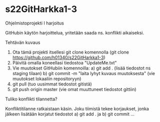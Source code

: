 # s22GitHarkka1-3
Ohjelmistoprojekti I harjoitus

GitHubin käytön harjoittelua, yritetään saada ns. konflikti aikaiseksi.

Tehtävän kuvaus

1) Ota tämä projekti itsellesi git clone komennolla (git clone https://github.com/h01340/s22GitHarkka1-3) 
2) Päivitä omalla koneellasi tiedostoa "UpdateMe.txt" 
3) Vie muutokset GitHubiin komennoilla: 
  a) git add . (lisää tiedostot ns staging tilaan) 
  b) git commit -m "laita lyhyt kuvaus muutoksesta" (vie muutokset lokaaliin repositoryyn) 
4) git pull (tuo uusimmat tiedostot gitistä) 
5) git push origin master (vie omat muuttuneet tiedostot gittiin) 


Tuliko konflikti tilannetta?

Konfliktitilanne ratkaistaan käsin. Joku tiimistä tekee korjaukset, jonka jälkeen lisätään korjatut tiedostot a) git add . ja b) git commit ...
